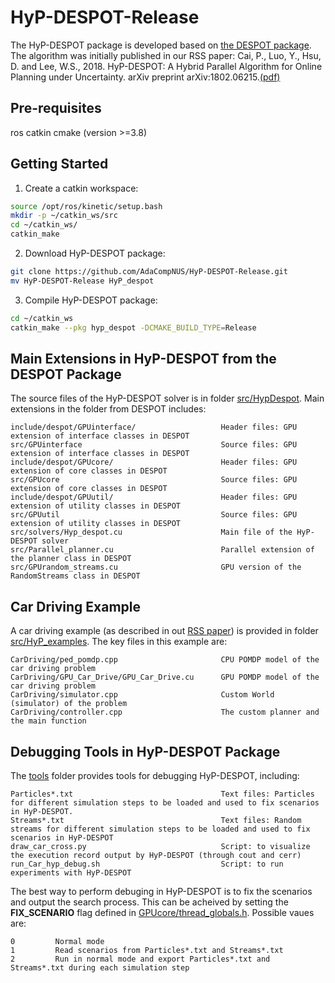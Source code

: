 # HyP-DESPOT-Release

The HyP-DESPOT package is developed based on [the DESPOT package](https://github.com/AdaCompNUS/despot). The algorithm was initially published in our RSS paper:
Cai, P., Luo, Y., Hsu, D. and Lee, W.S., 2018. HyP-DESPOT: A Hybrid Parallel Algorithm for Online Planning under Uncertainty. arXiv preprint arXiv:1802.06215.[(pdf)](http://motion.comp.nus.edu.sg/wp-content/uploads/2018/06/rss18hyp.pdf)

## Pre-requisites
ros
catkin
cmake (version >=3.8)

## Getting Started
1. Create a catkin workspace:
```bash
source /opt/ros/kinetic/setup.bash
mkdir -p ~/catkin_ws/src
cd ~/catkin_ws/
catkin_make
```
2. Download HyP-DESPOT package:
```bash
git clone https://github.com/AdaCompNUS/HyP-DESPOT-Release.git
mv HyP-DESPOT-Release HyP_despot
```
3. Compile HyP-DESPOT package:
```bash
cd ~/catkin_ws
catkin_make --pkg hyp_despot -DCMAKE_BUILD_TYPE=Release 
```
## Main Extensions in HyP-DESPOT from the DESPOT Package
The source files of the HyP-DESPOT solver is in folder [src/HypDespot](src/HypDespot). Main extensions in the folder from DESPOT includes:
```
include/despot/GPUinterface/                   Header files: GPU extension of interface classes in DESPOT
src/GPUinterface                               Source files: GPU extension of interface classes in DESPOT
include/despot/GPUcore/                        Header files: GPU extension of core classes in DESPOT
src/GPUcore                                    Source files: GPU extension of core classes in DESPOT
include/despot/GPUutil/                        Header files: GPU extension of utility classes in DESPOT
src/GPUutil                                    Source files: GPU extension of utility classes in DESPOT
src/solvers/Hyp_despot.cu                      Main file of the HyP-DESPOT solver
src/Parallel_planner.cu                        Parallel extension of the planner class in DESPOT
src/GPUrandom_streams.cu                       GPU version of the RandomStreams class in DESPOT
```

## Car Driving Example
A car driving example (as described in out [RSS paper](http://motion.comp.nus.edu.sg/wp-content/uploads/2018/06/rss18hyp.pdf)) is provided in folder [src/HyP_examples](src/HyP_examples). The key files in this example are:
```
CarDriving/ped_pomdp.cpp                       CPU POMDP model of the car driving problem
CarDriving/GPU_Car_Drive/GPU_Car_Drive.cu      GPU POMDP model of the car driving problem
CarDriving/simulator.cpp                       Custom World (simulator) of the problem
CarDriving/controller.cpp                      The custom planner and the main function
```

## Debugging Tools in HyP-DESPOT Package
The  [tools](tools) folder provides tools for debugging HyP-DESPOT, including:
```
Particles*.txt                                 Text files: Particles for different simulation steps to be loaded and used to fix scenarios in HyP-DESPOT.
Streams*.txt                                   Text files: Random streams for different simulation steps to be loaded and used to fix scenarios in HyP-DESPOT
draw_car_cross.py                              Script: to visualize the execution record output by HyP-DESPOT (through cout and cerr)
run_Car_hyp_debug.sh                           Script: to run experiments with HyP-DESPOT
```
The best way to perform debuging in HyP-DESPOT is to fix the scenarios and output the search process. This can be acheived by setting the **FIX_SCENARIO** flag defined in [GPUcore/thread_globals.h](src/HypDespot/include/despot/GPUcore/thread_globals.h). Possible vaues are:
```
0         Normal mode
1         Read scenarios from Particles*.txt and Streams*.txt
2         Run in normal mode and export Particles*.txt and Streams*.txt during each simulation step
```
